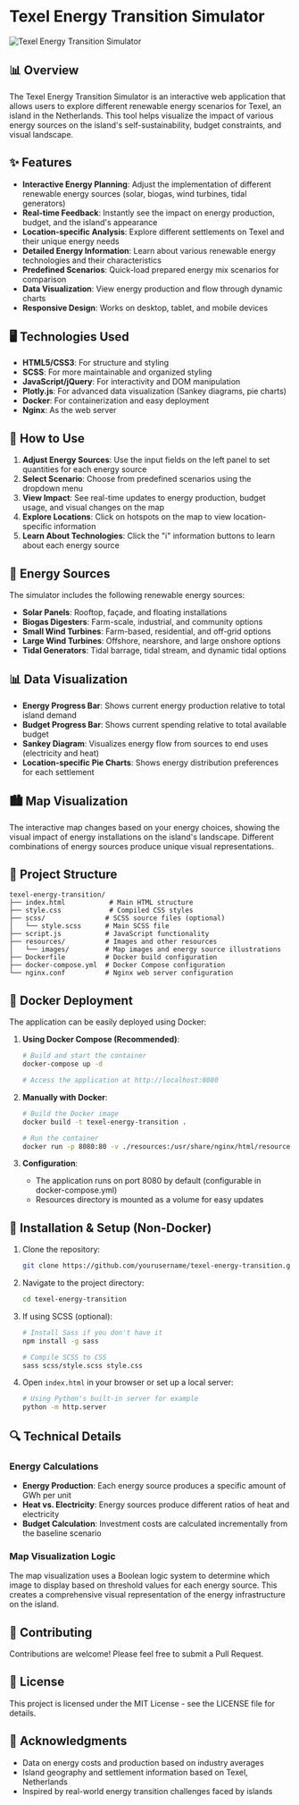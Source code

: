 # Texel Energy Transition Simulator

![Texel Energy Transition Simulator](https://via.placeholder.com/800x400?text=Texel+Energy+Transition+Simulator)

## 📊 Overview

The Texel Energy Transition Simulator is an interactive web application that allows users to explore different renewable energy scenarios for Texel, an island in the Netherlands. This tool helps visualize the impact of various energy sources on the island's self-sustainability, budget constraints, and visual landscape.

## ✨ Features

- **Interactive Energy Planning**: Adjust the implementation of different renewable energy sources (solar, biogas, wind turbines, tidal generators)
- **Real-time Feedback**: Instantly see the impact on energy production, budget, and the island's appearance
- **Location-specific Analysis**: Explore different settlements on Texel and their unique energy needs
- **Detailed Energy Information**: Learn about various renewable energy technologies and their characteristics
- **Predefined Scenarios**: Quick-load prepared energy mix scenarios for comparison
- **Data Visualization**: View energy production and flow through dynamic charts
- **Responsive Design**: Works on desktop, tablet, and mobile devices

## 🖥️ Technologies Used

- **HTML5/CSS3**: For structure and styling
- **SCSS**: For more maintainable and organized styling
- **JavaScript/jQuery**: For interactivity and DOM manipulation
- **Plotly.js**: For advanced data visualization (Sankey diagrams, pie charts)
- **Docker**: For containerization and easy deployment
- **Nginx**: As the web server

## 🚀 How to Use

1. **Adjust Energy Sources**: Use the input fields on the left panel to set quantities for each energy source
2. **Select Scenario**: Choose from predefined scenarios using the dropdown menu
3. **View Impact**: See real-time updates to energy production, budget usage, and visual changes on the map
4. **Explore Locations**: Click on hotspots on the map to view location-specific information
5. **Learn About Technologies**: Click the "i" information buttons to learn about each energy source

## 📖 Energy Sources

The simulator includes the following renewable energy sources:

- **Solar Panels**: Rooftop, façade, and floating installations
- **Biogas Digesters**: Farm-scale, industrial, and community options
- **Small Wind Turbines**: Farm-based, residential, and off-grid options
- **Large Wind Turbines**: Offshore, nearshore, and large onshore options
- **Tidal Generators**: Tidal barrage, tidal stream, and dynamic tidal options

## 📊 Data Visualization

- **Energy Progress Bar**: Shows current energy production relative to total island demand
- **Budget Progress Bar**: Shows current spending relative to total available budget
- **Sankey Diagram**: Visualizes energy flow from sources to end uses (electricity and heat)
- **Location-specific Pie Charts**: Shows energy distribution preferences for each settlement

## 🏙️ Map Visualization

The interactive map changes based on your energy choices, showing the visual impact of energy installations on the island's landscape. Different combinations of energy sources produce unique visual representations.

## 🧩 Project Structure

```
texel-energy-transition/
├── index.html           # Main HTML structure
├── style.css            # Compiled CSS styles
├── scss/               # SCSS source files (optional)
│   └── style.scss      # Main SCSS file
├── script.js           # JavaScript functionality
├── resources/          # Images and other resources
│   └── images/         # Map images and energy source illustrations
├── Dockerfile          # Docker build configuration
├── docker-compose.yml  # Docker Compose configuration
└── nginx.conf          # Nginx web server configuration
```

## 🐳 Docker Deployment

The application can be easily deployed using Docker:

1. **Using Docker Compose (Recommended)**:
   ```bash
   # Build and start the container
   docker-compose up -d
   
   # Access the application at http://localhost:8080
   ```

2. **Manually with Docker**:
   ```bash
   # Build the Docker image
   docker build -t texel-energy-transition .
   
   # Run the container
   docker run -p 8080:80 -v ./resources:/usr/share/nginx/html/resources texel-energy-transition
   ```

3. **Configuration**:
   - The application runs on port 8080 by default (configurable in docker-compose.yml)
   - Resources directory is mounted as a volume for easy updates

## 🔧 Installation & Setup (Non-Docker)

1. Clone the repository:
   ```bash
   git clone https://github.com/yourusername/texel-energy-transition.git
   ```

2. Navigate to the project directory:
   ```bash
   cd texel-energy-transition
   ```

3. If using SCSS (optional):
   ```bash
   # Install Sass if you don't have it
   npm install -g sass
   
   # Compile SCSS to CSS
   sass scss/style.scss style.css
   ```

4. Open `index.html` in your browser or set up a local server:
   ```bash
   # Using Python's built-in server for example
   python -m http.server
   ```

## 🔍 Technical Details

### Energy Calculations

- **Energy Production**: Each energy source produces a specific amount of GWh per unit
- **Heat vs. Electricity**: Energy sources produce different ratios of heat and electricity
- **Budget Calculation**: Investment costs are calculated incrementally from the baseline scenario

### Map Visualization Logic

The map visualization uses a Boolean logic system to determine which image to display based on threshold values for each energy source. This creates a comprehensive visual representation of the energy infrastructure on the island.

## 🤝 Contributing

Contributions are welcome! Please feel free to submit a Pull Request.

## 📄 License

This project is licensed under the MIT License - see the LICENSE file for details.

## 👥 Acknowledgments

- Data on energy costs and production based on industry averages
- Island geography and settlement information based on Texel, Netherlands
- Inspired by real-world energy transition challenges faced by islands